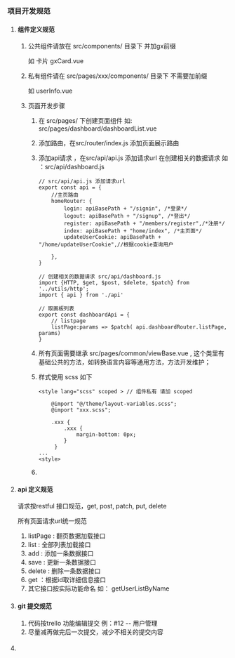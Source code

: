 ### 项目开发规范

1. #### 组件定义规范

   1. 公共组件请放在 src/components/ 目录下 并加gx前缀

      如 卡片  gxCard.vue

   2. 私有组件请在 src/pages/xxx/components/ 目录下 不需要加前缀

      如 userInfo.vue

   3. 页面开发步骤

      1. 在 src/pages/  下创建页面组件 如: src/pages/dashboard/dashboardList.vue

      2. 添加路由，在src/router/index.js 添加页面展示路由

      3. 添加api请求 ，在src/api/api.js 添加请求url 在创建相关的数据请求 如 ：src/api/dashboard.js 

         ```
         // src/api/api.js 添加请求url
         export const api = {
             //主页路由
             homeRouter: {
                 login: apiBasePath + "/signin", /*登录*/
                 logout: apiBasePath + "/signup", /*登出*/
                 register: apiBasePath + "/members/register",/*注册*/
                 index: apiBasePath + "home/index", /*主页面*/
                 updateUserCookie: apiBasePath + "/home/updateUserCookie",//根据cookie查询用户
         
             },
         }
         
         // 创建相关的数据请求 src/api/dashboard.js 
         import {HTTP, $get, $post, $delete, $patch} from '../utils/http';
         import { api } from './api'
         
         // 取画板列表
         export const dashboardApi = {
             // listpage
             listPage:params => $patch( api.dashboardRouter.listPage, params)
         }
         
         ```

         

      4. 所有页面需要继承 src/pages/common/viewBase.vue ,  这个类里有基础公共的方法，如转换语言内容等通用方法，方法开发维护；

      5. 样式使用 scss 如下

         ```
         <style lang="scss" scoped > // 组件私有 请加 scoped
         
             @import "@/theme/layout-variables.scss";
             @import "xxx.scss";
         
             .xxx {
                 .xxx {
                     margin-bottom: 0px;
                 }
              }
         ...
         <style>
         ```

      6.  

2. #### api 定义规范

   请求按restful 接口规范，get, post, patch, put, delete

   所有页面请求url统一规范

   1. listPage :  翻页数据加载接口
   2. list : 全部列表加载接口
   3. add : 添加一条数据接口
   4. save : 更新一条数据接口
   5. delete :  删除一条数据接口
   6. get ：根据id取详细信息接口
   7. 其它接口按实际功能命名  如： getUserListByName

3. #### git 提交规范

   1. 代码按trello 功能编辑提交 例：#12  --  用户管理
   2. 尽量减再做完后一次提交，减少不相关的提交内容

4. #### 